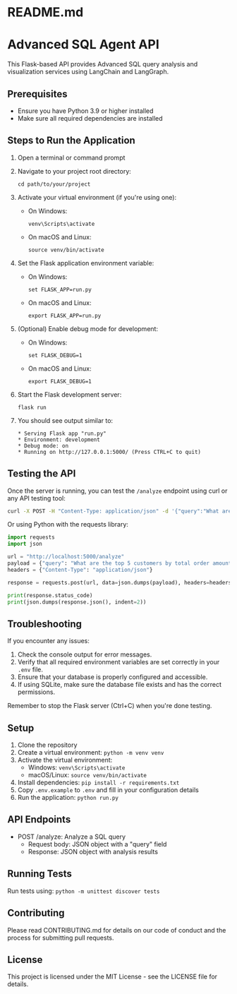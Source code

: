 # README.md
# Advanced SQL Agent API

This Flask-based API provides Advanced SQL query analysis and visualization services using LangChain and LangGraph.

## Prerequisites
- Ensure you have Python 3.9 or higher installed
- Make sure all required dependencies are installed

## Steps to Run the Application

1. Open a terminal or command prompt

2. Navigate to your project root directory:
   ```
   cd path/to/your/project
   ```

3. Activate your virtual environment (if you're using one):
   - On Windows:
     ```
     venv\Scripts\activate
     ```
   - On macOS and Linux:
     ```
     source venv/bin/activate
     ```

4. Set the Flask application environment variable:
   - On Windows:
     ```
     set FLASK_APP=run.py
     ```
   - On macOS and Linux:
     ```
     export FLASK_APP=run.py
     ```

5. (Optional) Enable debug mode for development:
   - On Windows:
     ```
     set FLASK_DEBUG=1
     ```
   - On macOS and Linux:
     ```
     export FLASK_DEBUG=1
     ```

6. Start the Flask development server:
   ```
   flask run
   ```

7. You should see output similar to:
   ```
   * Serving Flask app "run.py"
   * Environment: development
   * Debug mode: on
   * Running on http://127.0.0.1:5000/ (Press CTRL+C to quit)
   ```

## Testing the API

Once the server is running, you can test the `/analyze` endpoint using curl or any API testing tool:

```bash
curl -X POST -H "Content-Type: application/json" -d '{"query":"What are the top 5 customers by total order amount?"}' http://localhost:5000/analyze
```

Or using Python with the requests library:

```python
import requests
import json

url = "http://localhost:5000/analyze"
payload = {"query": "What are the top 5 customers by total order amount?"}
headers = {"Content-Type": "application/json"}

response = requests.post(url, data=json.dumps(payload), headers=headers)

print(response.status_code)
print(json.dumps(response.json(), indent=2))
```

## Troubleshooting

If you encounter any issues:
1. Check the console output for error messages.
2. Verify that all required environment variables are set correctly in your `.env` file.
3. Ensure that your database is properly configured and accessible.
4. If using SQLite, make sure the database file exists and has the correct permissions.

Remember to stop the Flask server (Ctrl+C) when you're done testing.

## Setup

1. Clone the repository
2. Create a virtual environment: `python -m venv venv`
3. Activate the virtual environment:
   - Windows: `venv\Scripts\activate`
   - macOS/Linux: `source venv/bin/activate`
4. Install dependencies: `pip install -r requirements.txt`
5. Copy `.env.example` to `.env` and fill in your configuration details
6. Run the application: `python run.py`

## API Endpoints

- POST /analyze: Analyze a SQL query
  - Request body: JSON object with a "query" field
  - Response: JSON object with analysis results

## Running Tests

Run tests using: `python -m unittest discover tests`

## Contributing

Please read CONTRIBUTING.md for details on our code of conduct and the process for submitting pull requests.

## License

This project is licensed under the MIT License - see the LICENSE file for details.
